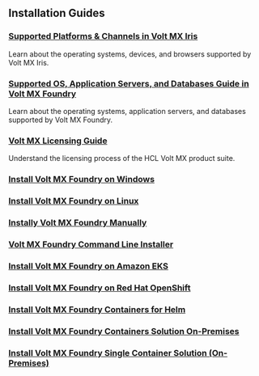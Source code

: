 ## Installation Guides

### [Supported Platforms & Channels in Volt MX Iris](voltmxplatform_supported_devices_os_browsers/Content/Introduction.md)
Learn about the operating systems, devices, and browsers supported by Volt MX Iris.

### [Supported OS, Application Servers, and Databases Guide in Volt MX Foundry](voltmxfoundry_supported_devices_os_browsers/Content/Introduction.md)
Learn about the operating systems, application servers, and databases supported by Volt MX Foundry.

### [Volt MX Licensing Guide](voltmx_licensing_guide/Content/Homepage.md)
Understand the licensing process of the HCL Volt MX product suite.

### [Install Volt MX Foundry on Windows](voltmx_foundry_windows_install_guide/Content/Introduction.md)

### [Install Volt MX Foundry on Linux](voltmx_foundry_linux_install_guide/Content/Introduction.md)

### [Instally Volt MX Foundry Manually](voltmx_foundry_manual_install_guide/Content/Introduction.md)

### [Volt MX Foundry Command Line Installer](voltmxfoundry_cli/Content/Introduction.md)

### [Install Volt MX Foundry on Amazon EKS](voltmxfoundry_on_amazon_eks/Content/introduction.md)

### [Install Volt MX Foundry on Red Hat OpenShift](voltmxfoundry_on_openshift/Content/introduction.md)

### [Install Volt MX Foundry Containers for Helm](voltmxfoundry_containers_helm/Content/Introduction.md)

### [Install Volt MX Foundry Containers Solution On-Premises](voltmxfoundry_containers_solution_on-prem/Content/Introduction.md)

### [Install Volt MX Foundry Single Container Solution (On-Premises)](voltmxfoundry_single_container/Content/Introduction_Single.md)

